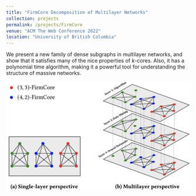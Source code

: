 ```yaml
---
title: "FirmCore Decomposition of Multilayer Networks"
collection: projects
permalink: /projects/FirmCore
venue: "ACM The Web Conference 2022"
location: "University of British Columbia"
---
```


We present a new family of dense subgraphs in multilayer networks, and show that it satisfies many of the nice properties of $k$-cores. Also, it has a polynomial time algorithm, making it a powerful tool for understanding the structure of massive networks.

![An example of a collaboration network](../images/FirmCore.png)

